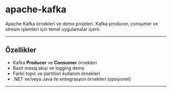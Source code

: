 # apache-kafka
Apache Kafka örnekleri ve demo projeleri. Kafka producer, consumer ve stream işlemleri için temel uygulamalar içerir.

---

## Özellikler

- Kafka **Producer** ve **Consumer** örnekleri
- Basit mesaj akışı ve logging demo
- Farklı topic ve partition kullanım örnekleri
- .NET ve/veya Java ile entegrasyon örnekleri (opsiyonel)

---
